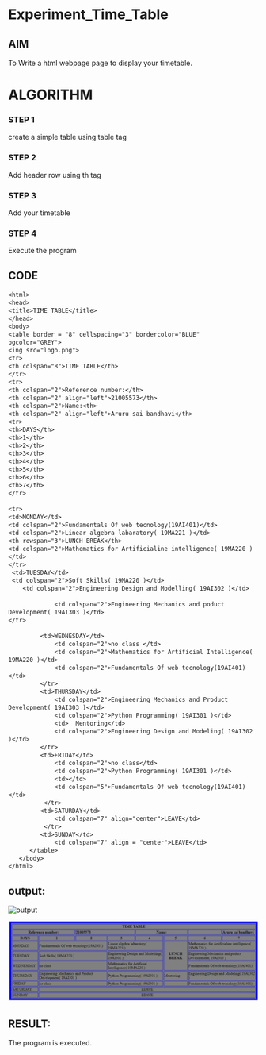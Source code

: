 # Experiment_Time_Table

## AIM
To Write a html webpage page to display your timetable.

# ALGORITHM
### STEP 1
create a simple table using table tag
### STEP 2
Add header row using th tag
### STEP 3
Add your timetable
### STEP 4
Execute the program

## CODE
~~~
<html>
<head>
<title>TIME TABLE</title>
</head>
<body>
<table border = "8" cellspacing="3" bordercolor="BLUE"
bgcolor="GREY">
<ing src="logo.png">
<tr>
<th colspan="8">TIME TABLE</th>
</tr>
<tr>
<th colspan="2">Reference number:</th>
<th colspan="2" align="left">21005573</th>
<th colspan="2">Name:<th>
<th colspan="2" align="left">Aruru sai bandhavi</th>
<tr>
<th>DAYS</th>
<th>1</th>
<th>2</th>
<th>3</th>
<th>4</th>
<th>5</th>
<th>6</th>
<th>7</th>
</tr>
      
<tr>
<td>MONDAY</td>
<td colspan="2">Fundamentals Of web tecnology(19AI401)</td>
<td colspan="2">Linear algebra labaratory( 19MA221 )</td>
<th rowspan="3">LUNCH BREAK</th>
<td colspan="2">Mathematics for Artificialine intelligence( 19MA220 )</td>
</tr>
 <td>TUESDAY</td>
 <td colspan="2">Soft Skills( 19MA220 )</td>
    <td colspan="2">Engineering Design and Modelling( 19AI302 )</td>
             
             <td colspan="2">Engineering Mechanics and poduct Development( 19AI303 )</td>
</tr>
  
  	     <td>WEDNESDAY</td>
             <td colspan="2">no class </td>
             <td colspan="2">Mathematics for Artificial Intelligence( 19MA220 )</td>
             <td colspan="2">Fundamentals Of web tecnology(19AI401)</td>
         </tr>
	     <td>THURSDAY</td>
             <td colspan="2">Engineering Mechanics and Product Development( 19AI303 )</td>
             <td colspan="2">Python Programming( 19AI301 )</td>
             <td>  Mentoring</td>
             <td colspan="2">Engineering Design and Modeling( 19AI302 )</td>
         </tr>  
	     <td>FRIDAY</td>
             <td colspan="2">no class</td>
             <td colspan="2">Python Programming( 19AI301 )</td>
             <td></td>
             <td colspan="5">Fundamentals Of web tecnology(19AI401)</td>
          </tr>  
	     <td>SATURDAY</td>
             <td colspan="7" align="center">LEAVE</td> 
          </tr>  
	     <td>SUNDAY</td>
             <td colspan="7" align = "center">LEAVE</td>           
      </table>
   </body>
</html>
~~~
## output:
![output](https://github.com/Saibandhavi75/timetable/blob/main/logo.png?raw=true)

![output](https://github.com/Saibandhavi75/timetable/blob/main/time%20table.PNG?raw=true)
## RESULT:
The program is executed.